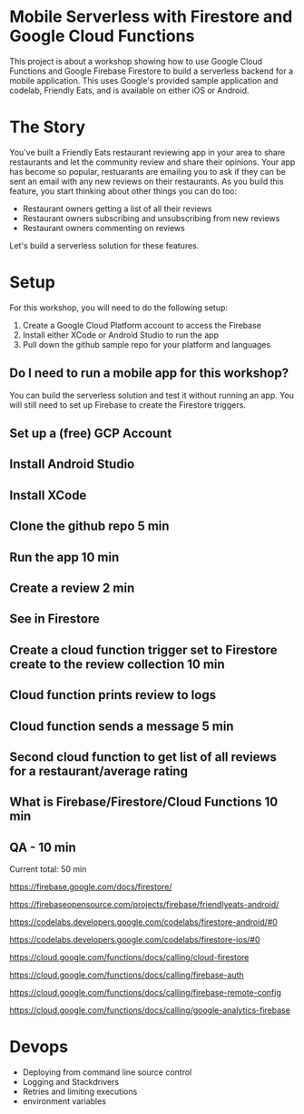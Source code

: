 # Mobile Serverless with Firestore and Google Cloud Functions

This project is about a workshop showing how to use Google Cloud Functions and Google Firebase Firestore to build a serverless backend for a mobile application. This uses Google's provided sample application and codelab, Friendly Eats, and is available on either iOS or Android.

# The Story

You've built a Friendly Eats restaurant reviewing app in your area to share restaurants and let the community review and share their opinions. Your app has become so popular, restuarants are emailing you to ask if they can be sent an email with any new reviews on their restaurants. As you build this feature, you start thinking about other things you can do too:
* Restaurant owners getting a list of all their reviews
* Restaurant owners subscribing and unsubscribing from new reviews
* Restaurant owners commenting on reviews

Let's build a serverless solution for these features.

# Setup

For this workshop, you will need to do the following setup:
1. Create a Google Cloud Platform account to access the Firebase
2. Install either XCode or Android Studio to run the app
3. Pull down the github sample repo for your platform and languages

## Do I need to run a mobile app for this workshop?

You can build the serverless solution and test it without running an app. You will still need to set up Firebase to create the Firestore triggers.

## Set up a (free) GCP Account

## Install Android Studio

## Install XCode

## Clone the github repo 5 min

## Run the app 10 min

## Create a review 2 min

## See in Firestore

## Create a cloud function trigger set to Firestore create to the review collection 10 min

## Cloud function prints review to logs

## Cloud function sends a message 5 min

## Second cloud function to get list of all reviews for a restaurant/average rating

## What is Firebase/Firestore/Cloud Functions 10 min

## QA - 10 min
Current total: 50 min

https://firebase.google.com/docs/firestore/

https://firebaseopensource.com/projects/firebase/friendlyeats-android/

https://codelabs.developers.google.com/codelabs/firestore-android/#0

https://codelabs.developers.google.com/codelabs/firestore-ios/#0

https://cloud.google.com/functions/docs/calling/cloud-firestore

https://cloud.google.com/functions/docs/calling/firebase-auth

https://cloud.google.com/functions/docs/calling/firebase-remote-config

https://cloud.google.com/functions/docs/calling/google-analytics-firebase

# Devops
- Deploying from command line source control
- Logging and Stackdrivers
- Retries and limiting executions
- environment variables